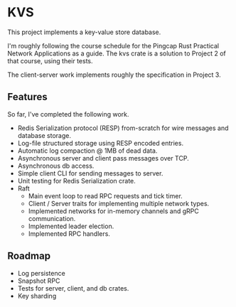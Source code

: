 # KVS

This project implements a key-value store database.

I'm roughly following the course schedule for the Pingcap Rust Practical Network Applications as a guide. The kvs crate is a solution to Project 2 of that course, using their tests.

The client-server work implements roughly the specification in Project 3.

## Features

So far, I've completed the following work.

 - Redis Serialization protocol (RESP) from-scratch for wire messages and database storage.
 - Log-file structured storage using RESP encoded entries.
 - Automatic log compaction @ 1MB of dead data.
 - Asynchronous server and client pass messages over TCP.
 - Asynchronous db access.
 - Simple client CLI for sending messages to server.
 - Unit testing for Redis Serialization crate.
 - Raft
   - Main event loop to read RPC requests and tick timer.
   - Client / Server traits for implementing multiple network types.
   - Implemented networks for in-memory channels and gRPC communication.
   - Implemented leader election.
   - Implemented RPC handlers.

## Roadmap

 - Log persistence
 - Snapshot RPC
 - Tests for server, client, and db crates.
 - Key sharding

